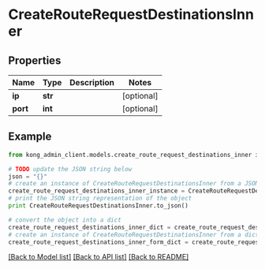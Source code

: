 # CreateRouteRequestDestinationsInner


## Properties

Name | Type | Description | Notes
------------ | ------------- | ------------- | -------------
**ip** | **str** |  | [optional] 
**port** | **int** |  | [optional] 

## Example

```python
from kong_admin_client.models.create_route_request_destinations_inner import CreateRouteRequestDestinationsInner

# TODO update the JSON string below
json = "{}"
# create an instance of CreateRouteRequestDestinationsInner from a JSON string
create_route_request_destinations_inner_instance = CreateRouteRequestDestinationsInner.from_json(json)
# print the JSON string representation of the object
print CreateRouteRequestDestinationsInner.to_json()

# convert the object into a dict
create_route_request_destinations_inner_dict = create_route_request_destinations_inner_instance.to_dict()
# create an instance of CreateRouteRequestDestinationsInner from a dict
create_route_request_destinations_inner_form_dict = create_route_request_destinations_inner.from_dict(create_route_request_destinations_inner_dict)
```
[[Back to Model list]](../README.md#documentation-for-models) [[Back to API list]](../README.md#documentation-for-api-endpoints) [[Back to README]](../README.md)


